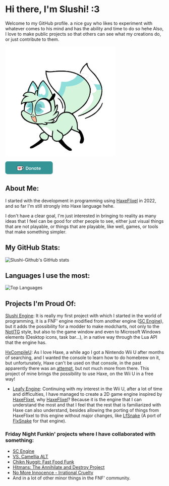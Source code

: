 # Hi there, I'm Slushi! :3

Welcome to my GitHub profile. a nice guy who likes to experiment with whatever comes to his mind and has the ability and time to do so hehe
Also, I love to make public projects so that others can see what my creations do, or just contribute to them.

![Slushi GIF](https://github.com/Slushi-Github/Slushi-Github/blob/main/SlushiGif.gif)

[![Ko-fi link](https://github.com/Slushi-Github/Slushi-Github/blob/main/kofiButton.png)](https://ko-fi.com/slushikofi)

## About Me:
I started with the development in programming using [HaxeFlixel](https://haxeflixel.com/) in 2022, and so far I'm still strongly into Haxe language hehe.

I don't have a clear goal, I'm just interested in bringing to reality as many ideas that I feel can be good for other people to see, either just visual things that are not playable, or things that are playable, like well, games, or tools that make something simpler.


## My GitHub Stats:
![Slushi-Github's GitHub stats](https://github-readme-stats.vercel.app/api?username=Slushi-Github&show_icons=true&theme=holi)

## Languages I use the most:
![Top Languages](https://github-readme-stats.vercel.app/api/top-langs/?username=Slushi-Github&layout=compact&theme=blue_navy)

## Projects I'm Proud Of:
[Slushi Engine](https://github.com/Slushi-Github/Slushi-Engine): It is really my first project with which I started in the world of programming, it is a FNF' engine modified from another engine ([SC Engine](https://github.com/EdwhakKB/SC-SP-ENGINE)), but it adds the possibility for a modder to make modcharts, not only to the [NotITG](https://www.noti.tg/) style, but also to the game window and even to Microsoft Windows elements (Desktop icons, task bar...), in a native way through the Lua API that the engine has.

[HxCompileU](https://github.com/Slushi-Github/hxCompileU): As I love Haxe, a while ago I got a Nintendo Wii U after months of searching, and I wanted the console to learn how to do homebrew on it, but unfortunately, Haxe can't be used on that console, in the past apparently there was an [attempt](https://www.fortressofdoors.com/openfl-for-home-game-consoles/), but not much more from there. This project of mine brings the possibility to use Haxe, on the Wii U in a free way!
- [Leafy Engine](https://github.com/Slushi-Github/leafyEngine): Continuing with my interest in the Wii U, after a lot of time and difficulties, I have managed to create a 2D game engine inspired by [HaxeFlixel](https://haxeflixel.com/), why [HaxeFlixel](https://haxeflixel.com/)? Because it is the engine that I can understand the most and that I feel that the rest that is familiarized with Haxe can also understand, besides allowing the porting of things from HaxeFlixel to this engine without major changes, like [LfSnake](https://github.com/Slushi-Github/LfSnake/) (A port of [FlxSnake](https://haxeflixel.com/demos/FlxSnake/) for that engine).

### Friday Night Funkin' projects where I have collaborated with something:
- [SC Engine](https://github.com/EdwhakKB/SC-SP-ENGINE)
- [VS. Camellia ALT](https://gamebanana.com/mods/413258)
- [Chikn Nuggit: Fast Food Funk](https://gamebanana.com/mods/492619)
- [Hitmans: The Annihilate and Destroy Project](https://github.com/EdwhakKB/HITMANS_A.D_PROJECT-FNF-Psych-Engine)
- [No More Innocence - Irrational Cruelty](https://gamejolt.com/games/NoMoreInnocence/928433)
- And in a lot of other minor things in the FNF' community.

